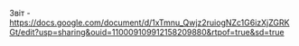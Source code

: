 Звіт - https://docs.google.com/document/d/1xTmnu_Qwjz2ruiogNZc1G6izXjZGRKGt/edit?usp=sharing&ouid=110009109912158209880&rtpof=true&sd=true
